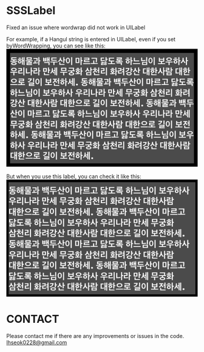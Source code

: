 # SSSLabel
Fixed an issue where wordwrap did not work in UILabel

For example, if a Hangul string is entered in UILabel, even if you set byWordWrapping, you can see like this:
![asis](org.png)

But when you use  this label, you can check it like this:
![asis](sss.png)

# CONTACT
Please contact me if there are any improvements or issues in the code.\
lhseok0228@gmail.com
